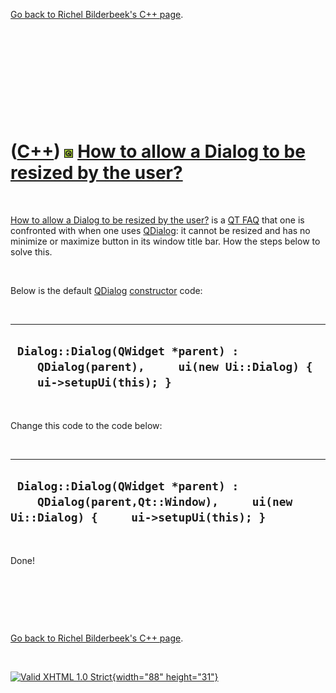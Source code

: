 

[Go back to Richel Bilderbeek's C++ page](Cpp.htm).

 

 

 

 

 

([C++](Cpp.htm)) ![Qt](PicQt.png) [How to allow a Dialog to be resized by the user?](CppQtAllowResize.htm)
==========================================================================================================

 

[How to allow a Dialog to be resized by the user?](CppQtAllowResize.htm)
is a [QT FAQ](CppQtFaq.htm) that one is confronted with when one uses
[QDialog](CppQDialog.htm): it cannot be resized and has no minimize or
maximize button in its window title bar. How the steps below to solve
this.

 

Below is the default [QDialog](CppQDialog.htm)
[constructor](CppConstructor.htm) code:

 

  -------------------------------------------------------------------------------------------------------------
  ` Dialog::Dialog(QWidget *parent) :     QDialog(parent),     ui(new Ui::Dialog) {     ui->setupUi(this); }`
  -------------------------------------------------------------------------------------------------------------

 

Change this code to the code below:

 

  ------------------------------------------------------------------------------------------------------------------------
  ` Dialog::Dialog(QWidget *parent) :     QDialog(parent,Qt::Window),     ui(new Ui::Dialog) {     ui->setupUi(this); }`
  ------------------------------------------------------------------------------------------------------------------------

 

Done!

 

 

 

[Go back to Richel Bilderbeek's C++ page](Cpp.htm).



 

[![Valid XHTML 1.0 Strict](valid-xhtml10.png){width="88"
height="31"}](http://validator.w3.org/check?uri=referer)
